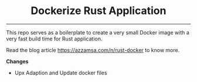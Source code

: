 <div align="center">
<h1>Dockerize Rust Application</h1>

</div>

---

This repo serves as a boilerplate to create a very small Docker image with a
very fast build time for Rust application.

Read the blog article https://azzamsa.com/n/rust-docker to know more.

**Changes**
* Upx Adaption and Update docker files
